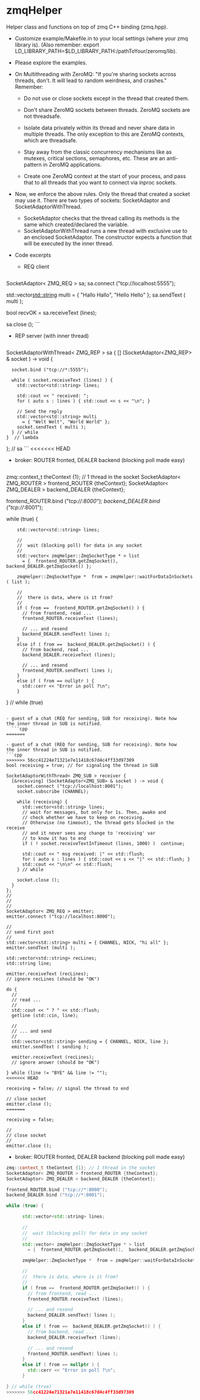 zmqHelper
=========

Helper class and functions on top of zmq C++ binding (zmq.hpp).

* Customize example/Makefile.in to your local settings (where your zmq library is).
(Also remember: export
LD_LIBRARY_PATH=$LD_LIBRARY_PATH:/pathToYour/zeromq/lib).

* Please explore the examples.

* On Multithreading with ZeroMQ: "If you're sharing sockets across threads, don't. It
will lead to random weirdness, and crashes." Remember: 
 
    - Do not use or close sockets except in the thread that created them.

    - Don't share ZeroMQ sockets between threads. 
      ZeroMQ sockets are not threadsafe. 

    - Isolate data privately within its thread and never share data 
       in multiple threads. The only exception to this are ZeroMQ contexts, 
       which are threadsafe.

    - Stay away from the classic concurrency mechanisms like as mutexes, 
       critical sections, semaphores, etc. These are an anti-pattern 
      in ZeroMQ applications.
 
    - Create one ZeroMQ context at the start of your process, 
      and pass that to all threads that you want to connect via inproc sockets.

* Now, we  enforce the  above rules.  Only the  thread that  created a
socket may use it.  There are  two types of sockets: SocketAdaptor and
SocketAdaptorWithThread.
	- SocketAdaptor checks that the thread calling its methods is the same which created/declared the variable.
	- SocketAdaptorWithThread runs a new thread with exclusive use to an enclosed SocketAdaptor. The constructor expects a function that will be executed by the inner thread.

* Code excerpts

  - REQ client
  	```cpp
SocketAdaptor< ZMQ_REQ > sa;
  sa.connect ("tcp://localhost:5555");

std::vector<std::string> multi = { "Hallo Hallo", "Hello Hello" };
sa.sendText ( multi );

bool recvOK = sa.receiveText (lines); 

sa.close ();
		 ```

  - REP server (with inner thread)
  	```cpp
 SocketAdaptorWithThread< ZMQ_REP > sa
  {	
	[] (SocketAdaptor<ZMQ_REP> &  socket ) -> void { 

	  socket.bind ("tcp://*:5555");
	  
	  while ( socket.receiveText (lines) ) {
	  	std::vector<std::string> lines;
		
		std::cout << " received: ";
		for ( auto s : lines ) { std::cout << s << "\n"; }
		
		// Send the reply
		std::vector<std::string> multi 
		  = { "Welt Welt", "World World" };
		socket.sendText ( multi );
	  } // while
	}  // lambda
  }; // sa
	```
<<<<<<< HEAD
  - broker: ROUTER fronted, DEALER backend (blocking poll made easy)
  	```cpp
  zmq::context_t theContext {1}; // 1 thread in the socket 
  SocketAdaptor< ZMQ_ROUTER > frontend_ROUTER {theContext};
  SocketAdaptor< ZMQ_DEALER > backend_DEALER {theContext};

  frontend_ROUTER.bind ("tcp://*:8000");
  backend_DEALER.bind ("tcp://*:8001");

  while (true) {

        std::vector<std::string> lines;
        
        // 
        //  wait (blocking poll) for data in any socket
        // 
        std::vector< zmqHelper::ZmqSocketType * > list
          = {  frontend_ROUTER.getZmqSocket(),  backend_DEALER.getZmqSocket() };

        zmqHelper::ZmqSocketType *  from = zmqHelper::waitForDataInSockets ( list );

        // 
        //  there is data, where is it from?
        // 
        if ( from ==  frontend_ROUTER.getZmqSocket() ) {
          // from frontend, read ...
          frontend_ROUTER.receiveText (lines);

          // ... and resend
          backend_DEALER.sendText( lines );
        }
        else if ( from ==  backend_DEALER.getZmqSocket() ) {
          // from backend, read ...
          backend_DEALER.receiveText (lines);

          // ... and resend
          frontend_ROUTER.sendText( lines );
		} 
		else if ( from == nullptr ) {
		  std::cerr << "Error in poll ?\n";
		}

  } // while (true)
  ```

  - guest of a chat (REQ for sending, SUB for receiving). Note how
  the inner thread in SUB is notified.
    ```cpp
=======

  - guest of a chat (REQ for sending, SUB for receiving). Note how
  the inner thread in SUB is notified.
  ```cpp
>>>>>>> 56cc41224e71321e7e11418c67d4c4ff33d97309
  bool receiving = true; // for signaling the thread in SUB

  SocketAdaptorWithThread< ZMQ_SUB > receiver { 
	[&receiving] (SocketAdaptor<ZMQ_SUB> & socket ) -> void {
	  socket.connect ("tcp://localhost:8001");
	  socket.subscribe (CHANNEL);
	  
	  while (receiving) {
	  	std::vector<std::string> lines;
		// wait for messages, but only for 1s. Then, awake and 
		// check whether we have to keep on receiving.
		// Otherwise (no timeout), the thread gets blocked in the receive
		// and it never sees any change to 'receiving' var
		// to know it has to end
		if ( ! socket.receiveTextInTimeout (lines, 1000) )  continue;
		
		std::cout << " msg received: |" << std::flush;
		for ( auto s : lines ) { std::cout << s << "|" << std::flush; }
		std::cout << "\n\n" << std::flush;
	  } // while
	  
	  socket.close ();
	}
  };
  //
  //
  //
  SocketAdaptor< ZMQ_REQ > emitter;
  emitter.connect ("tcp://localhost:8000");

  //
  // send first post
  //
  std::vector<std::string> multi = { CHANNEL, NICK, "hi all" };
  emitter.sendText (multi );

  std::vector<std::string> recLines;
  std::string line;

  emitter.receiveText (recLines);
  // ignore recLines (should be "OK")

  do {
	//
	// read ...
	//
	std::cout << " ? " << std::flush;
	getline (std::cin, line);

	//
	// ... and send
	//
	std::vector<std::string> sending = { CHANNEL, NICK, line };
	emitter.sendText ( sending ); 

	emitter.receiveText (recLines);
	// ignore answer (should be "OK")

  } while (line != "BYE" && line != ""); 
<<<<<<< HEAD

  receiving = false; // signal the thread to end
  
  // close socket
  emitter.close ();
=======

  receiving = false;
  
  //
  // close socket
  //
  emitter.close ();
  ```

  - broker: ROUTER fronted, DEALER backend (blocking poll made easy)
  ```cpp
  zmq::context_t theContext {1}; // 1 thread in the socket 
  SocketAdaptor< ZMQ_ROUTER > frontend_ROUTER {theContext};
  SocketAdaptor< ZMQ_DEALER > backend_DEALER {theContext};

  frontend_ROUTER.bind ("tcp://*:8000");
  backend_DEALER.bind ("tcp://*:8001");

  while (true) {

        std::vector<std::string> lines;
        
        // 
        //  wait (blocking poll) for data in any socket
        // 
        std::vector< zmqHelper::ZmqSocketType * > list
          = {  frontend_ROUTER.getZmqSocket(),  backend_DEALER.getZmqSocket() };

        zmqHelper::ZmqSocketType *  from = zmqHelper::waitForDataInSockets ( list );

        // 
        //  there is data, where is it from?
        // 
        if ( from ==  frontend_ROUTER.getZmqSocket() ) {
          // from frontend, read ...
          frontend_ROUTER.receiveText (lines);

          // ... and resend
          backend_DEALER.sendText( lines );
        }
        else if ( from ==  backend_DEALER.getZmqSocket() ) {
          // from backend, read ...
          backend_DEALER.receiveText (lines);

          // ... and resend
          frontend_ROUTER.sendText( lines );
		} 
		else if ( from == nullptr ) {
		  std::cerr << "Error in poll ?\n";
		}

  } // while (true)
>>>>>>> 56cc41224e71321e7e11418c67d4c4ff33d97309
  ```
